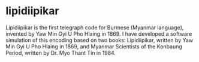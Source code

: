 # lipidiipikar
Lipidiipikar is the first telegraph code for Burmese (Myanmar language), invented by Yaw Min Gyi U Pho Hlaing in 1869. I have developed a software simulation of this encoding based on two books: Lipidiipikar, written by Yaw Min Gyi U Pho Hlaing in 1869, and Myanmar Scientists of the Konbaung Period, written by Dr. Myo Thant Tin in 1984.
